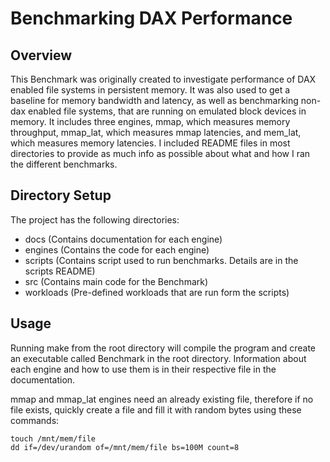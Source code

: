 # Benchmarking DAX Performance

## Overview

This Benchmark was originally created to investigate performance of DAX enabled file systems in persistent memory. It was also used to get a baseline for memory bandwidth and latency, as well as benchmarking non-dax enabled file systems, that are running on emulated block devices in memory. It includes three engines, mmap, which measures memory throughput, mmap_lat, which measures mmap latencies, and mem_lat, which measures memory latencies. I included README files in most directories to provide as much info as possible about what and how I ran the different benchmarks.

## Directory Setup

The project has the following directories:

* docs (Contains documentation for each engine)
* engines (Contains the code for each engine)
* scripts (Contains script used to run benchmarks. Details are in the scripts README)
* src (Contains main code for the Benchmark)
* workloads (Pre-defined workloads that are run form the scripts)

## Usage

Running make from the root directory will compile the program and create an executable called Benchmark in the root directory. Information about each engine and how to use them is in their respective file in the documentation.

mmap and mmap_lat engines need an already existing file, therefore if no file exists, quickly create a file and fill it with random bytes using these commands:

```shell
touch /mnt/mem/file
dd if=/dev/urandom of=/mnt/mem/file bs=100M count=8
```
